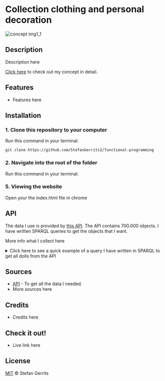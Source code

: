 # Collection clothing and personal decoration

![concept img1_1](https://user-images.githubusercontent.com/45566396/68799889-4b18e480-0659-11ea-8623-079da50b72c5.png)

## Description

Description here

[Click here](https://github.com/StefanGerrits2/functional-programming/wiki/1.2-Concept) to check out my concept in detail.

## Features

* Features here

## Installation

### 1. Clone this repository to your computer
Run this command in your terminal:

`git clone https://github.com/StefanGerrits2/functional-programming`
### 2. Navigate into the root of the folder
Run this command in your terminal:

### 5. Viewing the website
Open your the index.html file in chrome

## API

The data I use is provided by [this API](https://data.netwerkdigitaalerfgoed.nl/). The API contains 700.000 objects. I have written SPARQL queries to get the objects that I want. 

More info what I collect here

<details>
<summary>Click here to see a quick example of a query I have written in SPARQL to get all dolls from the API</summary>
<br>

    Query here

</details>

## Sources

* [API](https://data.netwerkdigitaalerfgoed.nl/) - To get all the data I needed.
* More sources here

## Credits

* Credits here

## Check it out!

* Live link here

## License

[MIT](https://github.com/StefanGerrits2/Frontend-Applications/blob/master/LICENSE.txt) © Stefan Gerrits
